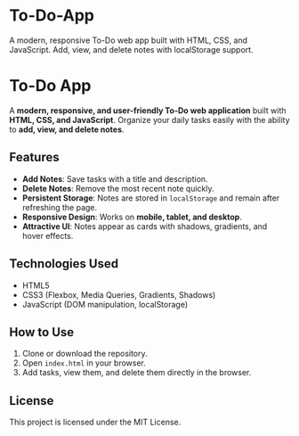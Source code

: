 # To-Do-App
A modern, responsive To-Do web app built with HTML, CSS, and JavaScript. Add, view, and delete notes with localStorage support.

# To-Do App

A **modern, responsive, and user-friendly To-Do web application** built with **HTML, CSS, and JavaScript**. Organize your daily tasks easily with the ability to **add, view, and delete notes**.

## Features

- **Add Notes**: Save tasks with a title and description.  
- **Delete Notes**: Remove the most recent note quickly.  
- **Persistent Storage**: Notes are stored in `localStorage` and remain after refreshing the page.  
- **Responsive Design**: Works on **mobile, tablet, and desktop**.  
- **Attractive UI**: Notes appear as cards with shadows, gradients, and hover effects.

## Technologies Used

- HTML5  
- CSS3 (Flexbox, Media Queries, Gradients, Shadows)  
- JavaScript (DOM manipulation, localStorage)

## How to Use

1. Clone or download the repository.  
2. Open `index.html` in your browser.  
3. Add tasks, view them, and delete them directly in the browser.

## License

This project is licensed under the MIT License.
